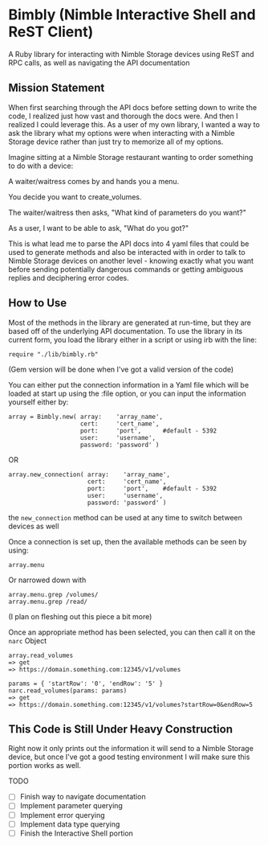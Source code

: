 Bimbly
(Nimble Interactive Shell and ReST Client)
===================

A Ruby library for interacting with Nimble Storage devices using ReST and RPC calls, as well as navigating the API documentation

Mission Statement
------------------

When first searching through the API docs before setting down to write the code, I realized just how vast and thorough the docs were. And then I realized I could leverage this. As a user of my own library, I wanted a way to ask the library what my options were when interacting with a Nimble Storage device rather than just try to memorize all of my options.

Imagine sitting at a Nimble Storage restaurant wanting to order something to do with a device:

A waiter/waitress comes by and hands you a menu.

You decide you want to create_volumes.

The waiter/waitress then asks, "What kind of parameters do you want?"

As a user, I want to be able to ask, "What do you got?"

This is what lead me to parse the API docs into 4 yaml files that could be used to generate methods and also be interacted with in order to talk to Nimble Storage devices on another level - knowing exactly what you want before sending potentially dangerous commands or getting ambiguous replies and deciphering error codes.

How to Use
-------------

Most of the methods in the library are generated at run-time, but they are based off of the underlying API documentation. To use the library in its current form, you load the library either in a script or using irb with the line:

```
require "./lib/bimbly.rb"
```

(Gem version will be done when I've got a valid version of the code)

You can either put the connection information in a Yaml file which will be loaded at start up using the :file option, or you can input the information yourself either by:

```
array = Bimbly.new( array:    'array_name',
                    cert:     'cert_name',
                    port:     'port',	   #default - 5392
                    user:     'username',
                    password: 'password' )
```

OR

```
array.new_connection( array:    'array_name',
                      cert:     'cert_name',
                      port:     'port',	   #default - 5392
                      user:     'username',
                      password: 'password' )
```

the `new_connection` method can be used at any time to switch between devices as well

Once a connection is set up, then the available methods can be seen by using:

```
array.menu
```

Or narrowed down with

```
array.menu.grep /volumes/
array.menu.grep /read/
```

(I plan on fleshing out this piece a bit more)

Once an appropriate method has been selected, you can then call it on the `narc` Object

```
array.read_volumes
=> get
=> https://domain.something.com:12345/v1/volumes

params = { 'startRow': '0', 'endRow': '5' }
narc.read_volumes(params: params)
=> get
=> https://domain.something.com:12345/v1/volumes?startRow=0&endRow=5

```

This Code is Still Under Heavy Construction
--------------------------------

Right now it only prints out the information it will send to a Nimble Storage device, but once I've got a good testing environment I will make sure this portion works as well. 

TODO
- [ ] Finish way to navigate documentation
- [ ] Implement parameter querying
- [ ] Implement error querying
- [ ] Implement data type querying
- [ ] Finish the Interactive Shell portion